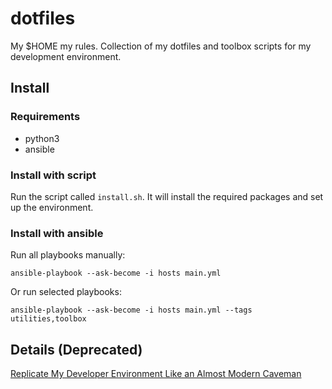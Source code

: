 # dotfiles

My $HOME my rules.
Collection of my dotfiles and toolbox scripts for my development environment.

## Install

### Requirements

- python3
- ansible

### Install with script

Run the script called `install.sh`. It will install the required packages and set up the environment.

### Install with ansible

Run all playbooks manually:

```shell
ansible-playbook --ask-become -i hosts main.yml
```

Or run selected playbooks:

```shell
ansible-playbook --ask-become -i hosts main.yml --tags utilities,toolbox
```

## Details (Deprecated)

[Replicate My Developer Environment Like an Almost Modern Caveman](https://zsolthorvath.xyz/posts/replicate-my-developer-environment-like-an-almost-modern-caveman/)
